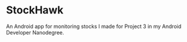# StockHawk
An Android app for monitoring stocks I made for Project 3 in my Android Developer Nanodegree.
